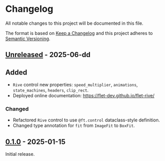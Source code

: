 # Changelog

All notable changes to this project will be documented in this file.

The format is based on [Keep a Changelog](http://keepachangelog.com/en/1.0.0/)
and this project adheres to [Semantic Versioning](http://semver.org/spec/v2.0.0.html).

## [Unreleased] - 2025-06-dd

## Added

- `Rive` control new properties: `speed_multiplier`, `animations`, `state_machines`, `headers`, `clip_rect`.
- Deployed online documentation: https://flet-dev.github.io/flet-rive/

### Changed

- Refactored `Rive` control to use `@ft.control` dataclass-style definition.
- Changed type annotation for `fit` from `ImageFit` to `BoxFit`.

## [0.1.0] - 2025-01-15

Initial release.


[Unreleased]: https://github.com/flet-dev/flet-rive/compare/0.1.0...HEAD
[0.1.0]: https://github.com/flet-dev/flet-rive/releases/tag/0.1.0